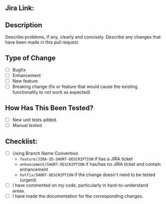 ## Jira Link: 

## Description

Describe problems, if any, clearly and concisely.
Describe any changes that have been made in this pull request.

## Type of Change

- [ ] Bugfix
- [ ] Enhancement
- [ ] New feature
- [ ] Breaking change (fix or feature that would cause the existing functionality to not work as expected)

## How Has This Been Tested?

- [ ] New unit tests added.
- [ ] Manual tested.

## Checklist:

- [ ] Using Branch Name Convention
    - `feature/JIRA-ID-SHORT-DESCRIPTION` if has a JIRA ticket
    - `enhancement/SHORT-DESCRIPTION` if has/has no JIRA ticket and contain enhancement
    - `hotfix/SHORT-DESCRIPTION` if the change doesn't need to be tested (urgent)
- [ ] I have commented on my code, particularly in hard-to-understand areas.
- [ ] I have made the documentation for the corresponding changes.